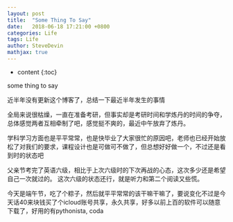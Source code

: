 ```yaml
---
layout: post
title:  "Some Thing To Say"
date:   2018-06-18 17:21:00 +0800
categories: Life
tags: Life
author: SteveDevin
mathjax: true
---
```

* content
{:toc}

some thing to say






近半年没有更新这个博客了，总结一下最近半年发生的事情

全局来说很枯燥，一直在准备考研，但事实却是考研时间和学炼丹的时间的争夺，总体感觉两者互相牵制了吧，感觉挺不爽的，最近中午放弃了炼丹。

学科学习方面也是平平常常，也是快毕业了大家很忙的原因吧，老师也已经开始放松了对我们的要求，课程设计也是可做可不做了，但总想好好做一个，不过还是看到时的状态吧

父亲节考完了英语六级，相比于上次六级时的下次再战的心态，这次多少还是希望自己一次就过的。 这次六级的状态还行，就是听力和第二个阅读又些慌。

今天是端午节，吃了个粽子，然后就平平常常的该干嘛干嘛了，要说变化不过是今天话40来块钱买了个icloud账号共享，永久共享，好多以前上百的软件可以随意下载了，好用的有pythonista, coda

